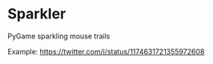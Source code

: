 # Sparkler
PyGame sparkling mouse trails

Example:
https://twitter.com/i/status/1174631721355972608
